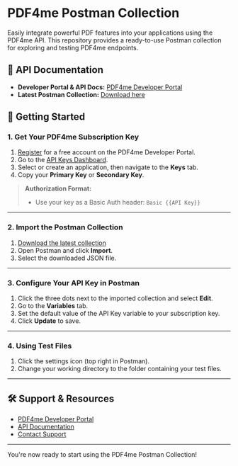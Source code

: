 # PDF4me Postman Collection

Easily integrate powerful PDF features into your applications using the PDF4me API. This repository provides a ready-to-use Postman collection for exploring and testing PDF4me endpoints.

## 📄 API Documentation

- **Developer Portal & API Docs:** [PDF4me Developer Portal](https://dev.pdf4me.com/)
- **Latest Postman Collection:** [Download here](https://github.com/pdf4me/pdf4me-postman/blob/main/PDF4me_postman.json)

## 🚀 Getting Started

### 1. Get Your PDF4me Subscription Key

1. [Register](https://dev.pdf4me.com/) for a free account on the PDF4me Developer Portal.
2. Go to the [API Keys Dashboard](https://dev.pdf4me.com/dashboard/#/api-keys).
3. Select or create an application, then navigate to the **Keys** tab.
4. Copy your **Primary Key** or **Secondary Key**.

> **Authorization Format:**
> - Use your key as a Basic Auth header: `Basic {{API Key}}`

---

### 2. Import the Postman Collection

1. [Download the latest collection](https://github.com/pdf4me/pdf4me-postman/blob/main/PDF4me_postman.json)
2. Open Postman and click **Import**.
3. Select the downloaded JSON file.

---

### 3. Configure Your API Key in Postman

1. Click the three dots next to the imported collection and select **Edit**.
2. Go to the **Variables** tab.
3. Set the default value of the API Key variable to your subscription key.
4. Click **Update** to save.

---

### 4. Using Test Files

1. Click the settings icon (top right in Postman).
2. Change your working directory to the folder containing your test files.

---

## 🛠️ Support & Resources
- [PDF4me Developer Portal](https://dev.pdf4me.com/)
- [API Documentation](https://dev.pdf4me.com/apiv2/documentation/)
- [Contact Support](https://dev.pdf4me.com/contact/)

---

You're now ready to start using the PDF4me Postman Collection!
